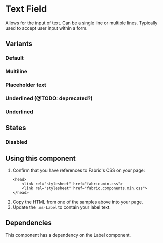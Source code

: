 # Text Field
Allows for the input of text. Can be a single line or multiple lines. Typically used to accept user input within a form.

## Variants

### Default
<!---
{{> TextField props=TextFieldExampleModel}}
--->

### Multiline
<!---
{{> TextField props=TextFieldMultilineExampleModel}}
--->

### Placeholder text
<!---
{{> TextFieldPlaceholderExample props=TextFieldPlaceholderExampleModel}}
--->

### Underlined (@TODO: deprecated?)
<!---
{{> TextField props=TextFieldUnderlinedExampleModel}}
--->

### Underlined
<!---
{{> TextField props=TextFieldTextFieldUnderlinedExampleModel}}
--->

## States

### Disabled
<!---
{{> TextField props=TextFieldDisabledExampleModel}}
--->

## Using this component
1. Confirm that you have references to Fabric's CSS on your page:
    ```
    <head>
        <link rel="stylesheet" href="fabric.min.css">
        <link rel="stylesheet" href="fabric.components.min.css">
    </head>
    ```
2. Copy the HTML from one of the samples above into your page.
3. Update the `.ms-Label` to contain your label text.

## Dependencies
This component has a dependency on the Label component.

